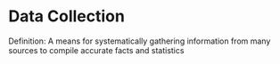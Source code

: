 # Data Collection

Definition: A means for systematically gathering information from many sources to compile accurate facts and statistics